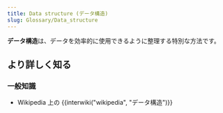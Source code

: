 ```yaml
---
title: Data structure (データ構造)
slug: Glossary/Data_structure
---
```


**データ構造**は、データを効率的に使用できるように整理する特別な方法です。

## より詳しく知る

### 一般知識

- Wikipedia 上の {{interwiki("wikipedia", "データ構造")}}
